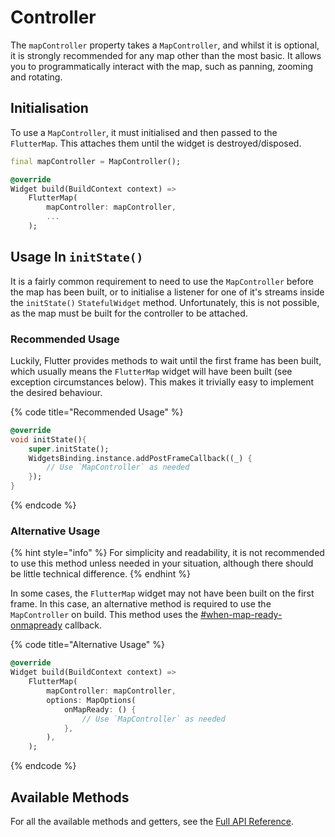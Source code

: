 # Controller

The `mapController` property takes a `MapController`, and whilst it is optional, it is strongly recommended for any map other than the most basic. It allows you to programmatically interact with the map, such as panning, zooming and rotating.

## Initialisation

To use a `MapController`, it must initialised and then passed to the `FlutterMap`. This attaches them until the widget is destroyed/disposed.

```dart
final mapController = MapController();

@override
Widget build(BuildContext context) =>
    FlutterMap(
        mapController: mapController,
        ...
    );
```

## Usage In `initState()`

It is a fairly common requirement to need to use the `MapController` before the map has been built, or to initialise a listener for one of it's streams inside the `initState()` `StatefulWidget` method. Unfortunately, this is not possible, as the map must be built for the controller to be attached.

### Recommended Usage

Luckily, Flutter provides methods to wait until the first frame has been built, which usually means the `FlutterMap` widget will have been built (see exception circumstances below). This makes it trivially easy to implement the desired behaviour.

{% code title="Recommended Usage" %}
```dart
@override
void initState(){
    super.initState();
    WidgetsBinding.instance.addPostFrameCallback((_) {
        // Use `MapController` as needed
    });
}
```
{% endcode %}

### Alternative Usage

{% hint style="info" %}
For simplicity and readability, it is not recommended to use this method unless needed in your situation, although there should be little technical difference.
{% endhint %}

In some cases, the `FlutterMap` widget may not have been built on the first frame. In this case, an alternative method is required to use the `MapController` on build. This method uses the [#when-map-ready-onmapready](options/other-options.md#when-map-ready-onmapready "mention") callback.

{% code title="Alternative Usage" %}
```dart
@override
Widget build(BuildContext context) =>
    FlutterMap(
        mapController: mapController,
        options: MapOptions(
            onMapReady: () {
                // Use `MapController` as needed
            },
        ),
    );
```
{% endcode %}

## Available Methods

For all the available methods and getters, see the [Full API Reference](https://pub.dev/documentation/flutter\_map/latest/flutter\_map/MapController-class.html).
